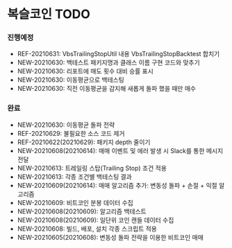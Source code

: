 # 복슬코인 TODO

### 진행예정
- REF-20210631: VbsTrailingStopUtil 내용 VbsTrailingStopBacktest 합치기
- NEW-20210630: 백테스트 패키지명과 클래스 이름 구현 코드와 맞추기 
- NEW-20210630: 리포트에 매도 횟수 대비 승률 표시
- NEW-20210630: 이동평균으로 백테스팅
- NEW-20210630: 직전 이동평균을 감지해 새롭게 돌파 했을 때만 매수

### 완료
- NEW-20210630: 이동평균 돌파 전략
- REF-20210629: 불필요한 소스 코드 제거
- REF-20210622(20210629): 패키지 depth 줄이기
- NEW-20210608(20210614): 매매 이벤트 및 에러 발생 시 Slack를 통한 메시지 전달
- NEW-20210613: 트레일링 스탑(Trailing Stop) 조건 적용
- NEW-20210613: 각종 조건별 백테스팅 결과
- NEW-20210609(20210614): 매매 알고리즘 추가: 변동성 돌파 + 손절 + 익절 알고리즘
- NEW-20210609: 비트코인 분봉 데이터 수집
- NEW-20210608(20210609): 알고리즘 백테스트
- NEW-20210608(20210609): 일단위 코인 캔들 데이터 수집
- NEW-20210608: 빌드, 배포, 설치 각종 스크립트 적용
- NEW-20210605(20210608): 변동성 돌파 전략을 이용한 비트코인 매매

